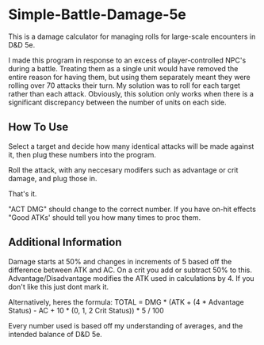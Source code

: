 # Simple-Battle-Damage-5e
This is a damage calculator for managing rolls for large-scale encounters in D&D 5e.

I made this program in response to an excess of player-controlled NPC's during a battle. Treating them as a single unit would have removed the entire reason for having them, but using them separately meant they were rolling over 70 attacks their turn. My solution was to roll for each target rather than each attack. Obviously, this solution only works when there is a significant discrepancy between the number of units on each side.

## How To Use

Select a target and decide how many identical attacks will be made against it, then plug these numbers into the program.

Roll the attack, with any neccesary modifers such as advantage or crit damage, and plug those in.

That's it. 

"ACT DMG" should change to the correct number. If you have on-hit effects "Good ATKs' should tell you how many times to proc them.

## Additional Information

Damage starts at 50% and changes in increments of 5 based off the difference between ATK and AC. On a crit you add or subtract 50% to this.
Advantage/Disadvantage modifies the ATK used in calculations by 4. If you don't like this just dont mark it. 

Alternatively, heres the formula: TOTAL = DMG * (ATK + (4 * Advantage Status) - AC + 10 * (0, 1, 2 Crit Status)) * 5 / 100

Every number used is based off my understanding of averages, and the intended balance of D&D 5e.
